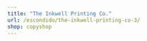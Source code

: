```yaml
---
title: "The Inkwell Printing Co."
url: /escondido/the-inkwell-printing-co-3/
shop: copyshop
---
```

